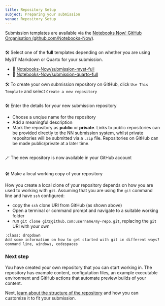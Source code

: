 ```yaml
---
title: Repository Setup
subject: Preparing your submission
venue: Repository Setup
---
```


Submission templates are available via the [Notebooks Now! GitHub Organisation (github.com/Notebooks-Now)](https://github.com/Notebooks-Now).

```{figure} images/agu-github-org.png

```

🛠 Select one of the **full** templates depending on whether you are using MyST Markdown or Quarto for your submission.

- 🔗 [Notebooks-Now/submission-myst-full](https://github.com/Notebooks-Now/submission-myst-full)
- 🔗 [Notebooks-Now/submission-quarto-full](https://github.com/Notebooks-Now/submission-quarto-full)

🛠 To create your own submission repository on GitHub, click `Use This Template` and select `Create a new repository`

```{figure} images/myst-full-create-repo.png

```

🛠 Enter the details for your new submission repository

- Choose a unqiue name for the repository
- Add a meaningful description
- Mark the repository as **public** or **private**. Links to public repositories can be provided directly to the NN submission system, whilst private repositories will be submitted via a `.zip` file. Repositories on GitHub can be made public/private at a later time.

```{figure} images/create-repo-from-template.png

```

🪄 The new repository is now available in your GitHub account

```{figure} images/new-nn-repo.png

```

🛠 Make a local working copy of your repository

How you create a local clone of your repository depends on how you are used to working with `git`. Assuming that you are using the `git` command line and have `ssh` configured:

- copy the `ssh` clone URI from GitHub (as shown above)
- Open a terminal or command prompt and navigate to a suitable working folder
- run `git clone git@github.com:username/my-repo.git`, replacing the `git` URI with your own

```{tip} Working with git
:class: dropdown
Add some information on how to get started with git in different ways? command line, windows, codespaces
```

### Next step

You have created your own repository that you can start working in. The repository has example content, configutation files, an example executable environment and GitHub actions that automate preview builds of your content.

Next, [learn about the structure of the repository](structure) and how you can customize it to fit your submission.
